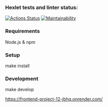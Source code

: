 ### Hexlet tests and linter status:
[![Actions Status](https://github.com/AnPopit/frontend-project-12/actions/workflows/hexlet-check.yml/badge.svg)](https://github.com/AnPopit/frontend-project-12/actions)
[![Maintainability](https://api.codeclimate.com/v1/badges/508bdffb973436126ae5/maintainability)](https://codeclimate.com/github/AnPopit/frontend-project-12/maintainability)
### Requirements
Node.js & npm
### Setup
make install
### Development
make develop

https://frontend-project-12-jbhq.onrender.com/